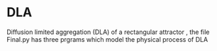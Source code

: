 # DLA
Diffusion limited aggregation (DLA) of a rectangular attractor 
, the file Final.py has three prgrams which model the physical process of DLA
